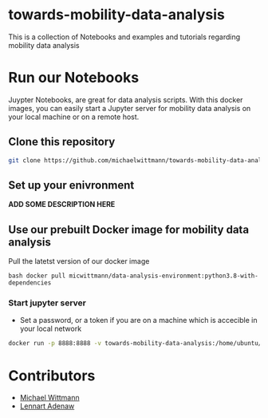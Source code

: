 # towards-mobility-data-analysis
This is a collection of Notebooks and examples and tutorials regarding mobility data analysis

# Run our Notebooks
Juypter Notebooks, are great for data analysis scripts. With this docker images, you can easily start a Jupyter server for mobility data analysis on your local machine or on a remote host. 

## Clone this repository

```bash
git clone https://github.com/michaelwittmann/towards-mobility-data-analysis.git
```

## Set up your enivronment
**ADD SOME DESCRIPTION HERE**

## Use our prebuilt Docker image for mobility data analysis
Pull the latetst version of our docker image
```
bash docker pull micwittmann/data-analysis-environment:python3.8-with-dependencies
```
### Start jupyter server
- Set a password, or a token if you are on a machine which is accecible in your local network
```bash
docker run -p 8888:8888 -v towards-mobility-data-analysis:/home/ubuntu/ --name jupyter-server micwittmann/data-analysis-environment:python3.8-with-dependencies jupyter notebook --allow-root --ip=0.0.0.0 --no-browser --NotebookApp.token='' --NotebookApp.password=''
```

# Contributors
- [Michael Wittmann](https://github.com/michaelwittmann)
- [Lennart Adenaw](https://github.com/ladenaw)
